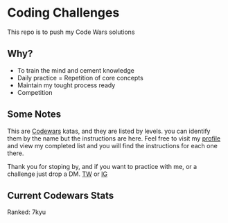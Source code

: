 # Coding Challenges

This repo is to push my Code Wars solutions

## Why?

* To train the mind and cement knowledge
* Daily practice = Repetition of core concepts
* Maintain my tought process ready 
* Competition


## Some Notes

This are [Codewars](https://codewars.com) katas, and they are listed by levels. you can identify them by the name but the instructions are here. Feel free to visit my [profile](https://www.codewars.com/users/efs0-cod3/completed) and view my completed list and you will find the instructions for each one there.

Thank you for stoping by, and if you want to practice with me, or a challenge just drop a DM.
[TW](https://twitter.com/efs0_code) or [IG](https://www.instagram.com/efs0cod3/)

## Current Codewars Stats

Ranked: 7kyu
